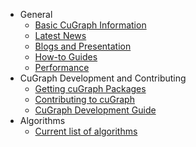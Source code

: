 
- General
  - [Basic CuGraph Information]()
  - [Latest News]()
  - [Blogs and Presentation]()
  - [How-to Guides]()
  - [Performance]()
- CuGraph Development and Contributing
  - [Getting cuGraph Packages]()
  - [Contributing to cuGraph]()
  - [CuGraph Development Guide]()
- Algorithms
  - [Current list of algorithms]()
